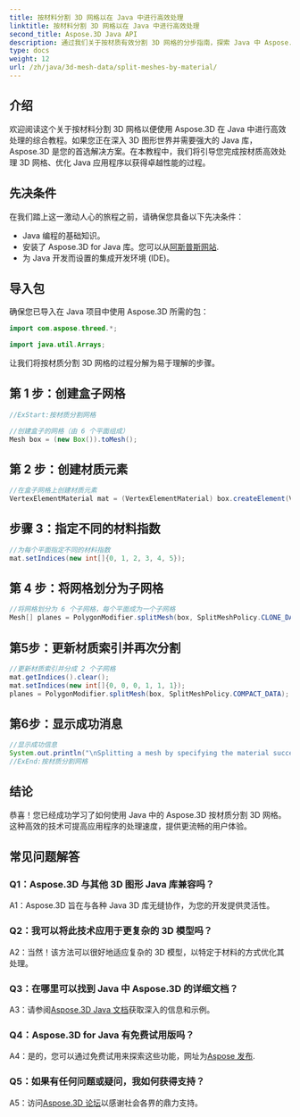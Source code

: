 ```yaml
---
title: 按材料分割 3D 网格以在 Java 中进行高效处理
linktitle: 按材料分割 3D 网格以在 Java 中进行高效处理
second_title: Aspose.3D Java API
description: 通过我们关于按材质有效分割 3D 网格的分步指南，探索 Java 中 Aspose.3D 的强大功能。无缝增强应用程序的性能。
type: docs
weight: 12
url: /zh/java/3d-mesh-data/split-meshes-by-material/
---
```

## 介绍

欢迎阅读这个关于按材料分割 3D 网格以便使用 Aspose.3D 在 Java 中进行高效处理的综合教程。如果您正在深入 3D 图形世界并需要强大的 Java 库，Aspose.3D 是您的首选解决方案。在本教程中，我们将引导您完成按材质高效处理 3D 网格、优化 Java 应用程序以获得卓越性能的过程。

## 先决条件

在我们踏上这一激动人心的旅程之前，请确保您具备以下先决条件：

- Java 编程的基础知识。
- 安装了 Aspose.3D for Java 库。您可以从[阿斯普斯网站](https://releases.aspose.com/3d/java/).
- 为 Java 开发而设置的集成开发环境 (IDE)。

## 导入包

确保您已导入在 Java 项目中使用 Aspose.3D 所需的包：

```java
import com.aspose.threed.*;

import java.util.Arrays;
```


让我们将按材质分割 3D 网格的过程分解为易于理解的步骤。

## 第 1 步：创建盒子网格

```java
//ExStart:按材质分割网格

//创建盒子的网格（由 6 个平面组成）
Mesh box = (new Box()).toMesh();
```

## 第 2 步：创建材质元素

```java
//在盒子网格上创建材质元素
VertexElementMaterial mat = (VertexElementMaterial) box.createElement(VertexElementType.MATERIAL, MappingMode.POLYGON, ReferenceMode.INDEX);
```

## 步骤 3：指定不同的材料指数

```java
//为每个平面指定不同的材料指数
mat.setIndices(new int[]{0, 1, 2, 3, 4, 5});
```

## 第 4 步：将网格划分为子网格

```java
//将网格划分为 6 个子网格，每个平面成为一个子网格
Mesh[] planes = PolygonModifier.splitMesh(box, SplitMeshPolicy.CLONE_DATA);
```

## 第5步：更新材质索引并再次分割

```java
//更新材质索引并分成 2 个子网格
mat.getIndices().clear();
mat.setIndices(new int[]{0, 0, 0, 1, 1, 1});
planes = PolygonModifier.splitMesh(box, SplitMeshPolicy.COMPACT_DATA);
```

## 第6步：显示成功消息

```java
//显示成功信息
System.out.println("\nSplitting a mesh by specifying the material successfully.");
//ExEnd:按材质分割网格
```

## 结论

恭喜！您已经成功学习了如何使用 Java 中的 Aspose.3D 按材质分割 3D 网格。这种高效的技术可提高应用程序的处理速度，提供更流畅的用户体验。

## 常见问题解答

### Q1：Aspose.3D 与其他 3D 图形 Java 库兼容吗？

A1：Aspose.3D 旨在与各种 Java 3D 库无缝协作，为您的开发提供灵活性。

### Q2：我可以将此技术应用于更复杂的 3D 模型吗？

A2：当然！该方法可以很好地适应复杂的 3D 模型，以特定于材料的方式优化其处理。

### Q3：在哪里可以找到 Java 中 Aspose.3D 的详细文档？

 A3：请参阅[Aspose.3D Java 文档](https://reference.aspose.com/3d/java/)获取深入的信息和示例。

### Q4：Aspose.3D for Java 有免费试用版吗？

 A4：是的，您可以通过免费试用来探索这些功能，网址为[Aspose 发布](https://releases.aspose.com/).

### Q5：如果有任何问题或疑问，我如何获得支持？

A5：访问[Aspose.3D 论坛](https://forum.aspose.com/c/3d/18)以感谢社会各界的鼎力支持。
